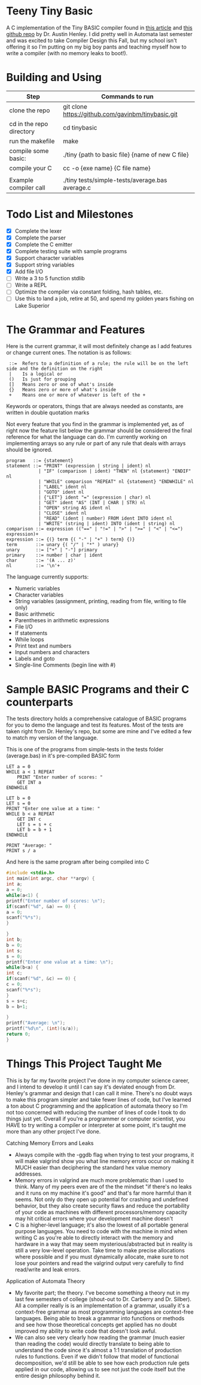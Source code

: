 # Teeny Tiny Basic
A C implementation of the Tiny BASIC compiler found in [this article](http://web.eecs.utk.edu/~azh/blog/teenytinycompiler1.html) and [this github repo](https://github.com/AZHenley/teenytinycompiler) by Dr. Austin Henley. I did pretty well in Automata last semester and was excited to take Compiler Design this Fall, but my
school isn't offering it so I'm putting on my big boy pants and teaching myself how to write a compiler (with no memory leaks to boot!).

# Building and Using
|          Step            |                  Commands to run                           |
|--------------------------|------------------------------------------------------------|
| clone the repo           | git clone https://github.com/gavinbm/tinybasic.git         |
| cd in the repo directory | cd tinybasic                                               |
| run the makefile         | make                                                       |
| compile some basic:      | ./tiny {path to basic file} {name of new C file}           |
| compile your C           | cc -o {exe name} {C file name}                             |
|                          |                                                            |
| Example compiler call    |./tiny tests/simple-tests/average.bas average.c             |

# Todo List and Milestones
- [x] Complete the lexer
- [x] Complete the parser
- [x] Complete the C emitter
- [x] Complete testing suite with sample programs
- [x] Support character variables
- [x] Support string variables
- [x] Add file I/O
- [ ] Write a 3 to 5 function stdlib
- [ ] Write a REPL
- [ ] Optimize the compiler via constant folding, hash tables, etc.
- [ ] Use this to land a job, retire at 50, and spend my golden years fishing on Lake Superior

# The Grammar and Features
Here is the current grammar, it will most definitely change as I add features or change current ones. The notation is as follows:
```
 ::=  Refers to a definition of a rule; the rule will be on the left side and the definition on the right
 |    Is a logical or
 ()   Is just for grouping
 []   Means zero or one of what's inside
 {}   Means zero or more of what's inside
 +    Means one or more of whatever is left of the +
```
Keywords or operators, things that are always needed as constants, are written in double quotation marks

Not every feature that you find in the grammar is implemented yet, as of right now the feature list below the grammar should be considered the final reference for what the language can do. I'm currently working on implementing arrays so any rule or part of any rule that deals with arrays should be ignored.
```
program   ::= {statement}
statement ::= "PRINT" (expression | string | ident) nl
            | "IF" (comparison | ident) "THEN" nl {statement} "ENDIF" nl
            | "WHILE" comparison "REPEAT" nl {statement} "ENDWHILE" nl
            | "LABEL" ident nl
            | "GOTO" ident nl
            | {"LET"} ident "=" (expression | char) nl
            | "GET" ident "AS" (INT | CHAR | STR) nl
            | "OPEN" string AS ident nl
            | "CLOSE" ident nl
            | "READ" (ident | number) FROM ident INTO ident nl
            | "WRITE" (string | ident) INTO (ident | string) nl
comparison ::= expression (("==" | "!=" | ">" | ">=" | "<" | "<=") expression)+
expression ::= {(} term {( "-" | "+" ) term} {)}
term       ::= unary {( "/" | "*" ) unary}
unary      ::= ["+" | "-"] primary
primary    ::= number | char | ident
char       ::= '(A ... z)'
nl         ::= '\n'+
```

The language currently supports:
- Numeric variables
- Character variables
- String variables (assignment, printing, reading from file, writing to file only)
- Basic arithmetic
- Parentheses in arithmetic expressions
- File I/O
- If statements
- While loops
- Print text and numbers
- Input numbers and characters
- Labels and goto
- Single-line Comments (begin line with #)

# Sample BASIC Programs and their C counterparts
The tests directory holds a comprehensive catalogue of BASIC programs for you to demo the language and test its features. Most of the tests are taken right from Dr. Henley's repo, but some are mine and I've edited a few to match my version of the language.

This is one of the programs from simple-tests in the tests folder (average.bas) in it's pre-compiled BASIC form
```BASIC
LET a = 0
WHILE a < 1 REPEAT
    PRINT "Enter number of scores: "
    GET INT a
ENDWHILE

LET b = 0
LET s = 0
PRINT "Enter one value at a time: "
WHILE b < a REPEAT
    GET INT c
    LET s = s + c
    LET b = b + 1
ENDWHILE

PRINT "Average: "
PRINT s / a

```
And here is the same program after being compiled into C
```C
#include <stdio.h>
int main(int argc, char **argv) {
int a;
a = 0;
while(a<1) {
printf("Enter number of scores: \n");
if(scanf("%d", &a) == 0) {
a = 0;
scanf("%*s");
}

}
int b;
b = 0;
int s;
s = 0;
printf("Enter one value at a time: \n");
while(b<a) {
int c;
if(scanf("%d", &c) == 0) {
c = 0;
scanf("%*s");
}
s = s+c;
b = b+1;

}
printf("Average: \n");
printf("%d\n", (int)(s/a));
return 0;
}
```

# Things This Project Taught Me
This is by far my favorite project I've done in my computer science career, and I intend to develop it until I can say
it's deviated enough from Dr. Henley's grammar and design that I can call it mine. There's no doubt ways to make this program
simpler and take fewer lines of code, but I've learned a ton about C programming and the application of automata theory
so I'm not too concerned with reducing the number of lines of code I took to do things just yet. Overall if you're a 
programmer or computer scientist, you HAVE to try writing a compiler or interpreter at some point, it's taught me more than
any other project I've done.

Catching Memory Errors and Leaks
 - Always compile with the -ggdb flag when trying to test your programs, it will make valgrind show you what line
   memory errors occur on making it MUCH easier than deciphering the standard hex value memory addresses.
 - Memory errors in valgrind are much more problematic than I used to think. Many of my peers even are of the
   the mindset "if there's no leaks and it runs on my machine it's good" and that's far more harmful than it seems.
   Not only do they open up potential for crashing and undefined behavior, but they also create security flaws and
   reduce the portability of your code as machines with different processors/memory capacity may hit critical errors
   where your development machine doesn't
 - C is a higher-level language; it's also the lowest of all portable general purpose languages. You need to code with
   the machine in mind when writing C as you're able to directly interact with the memory and hardware in a way that
   may seem mysterious/abstracted but in reality is still a very low-level operation. Take time to make precise allocations
   where possible and if you must dynamically allocate, make sure to not lose your pointers and read the valgrind output
   very carefully to find read/write and leak errors.

Application of Automata Theory
 - My favorite part; the theory. I've become something a theory nut in my last few semesters of college (shout-out to Dr. Carberry 
   and Dr. Silber). All a compiler really is is an implementation of a grammar, usually it's a context-free grammar as most programming
   languages are context-free languages. Being able to break a grammar into functions or methods and see how those theoretical concepts
   get applied has no doubt improved my ability to write code that doesn't look awful.
 - We can also see very clearly how reading the grammar (much easier than reading the code) would directly translate to being able to
   understand the code since it's almost a 1:1 translation of production rules to functions. Even if we didn't follow that model of
   functional decomposition, we'd still be able to see how each production rule gets applied in our code, allowing us to see not just
   the code itself but the entire design philosophy behind it.

